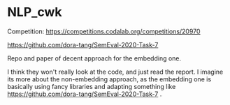 # NLP_cwk



Competition: https://competitions.codalab.org/competitions/20970


https://github.com/dora-tang/SemEval-2020-Task-7

Repo and paper of decent approach for the embedding one.


I think they won't really look at the code, and just read the report. I imagine its more about the non-embedding approach, as the embedding one is basically using fancy libraries and adapting something like
https://github.com/dora-tang/SemEval-2020-Task-7
.
